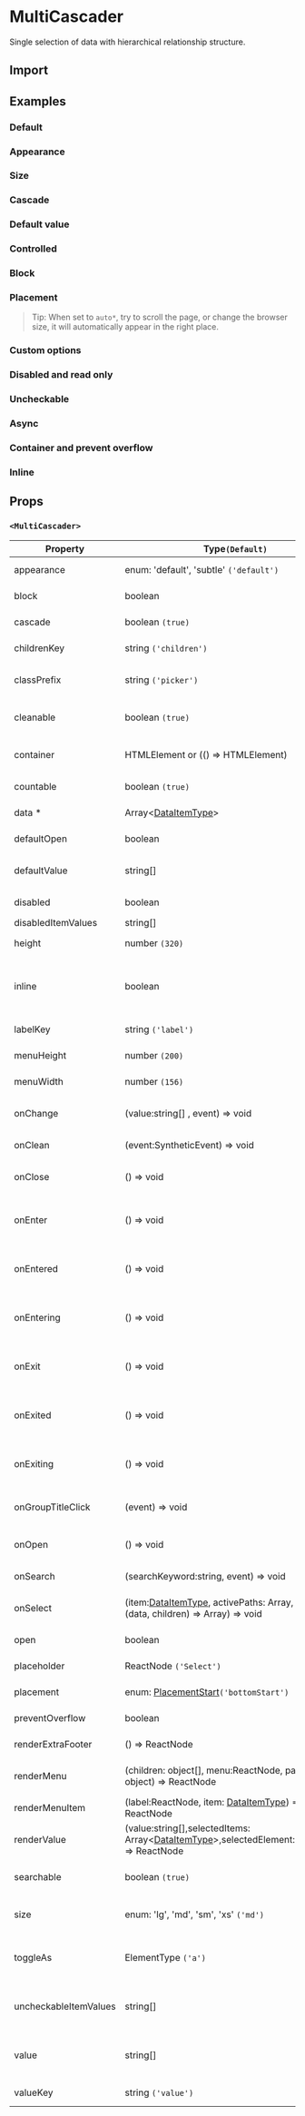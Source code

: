 # MultiCascader

Single selection of data with hierarchical relationship structure.

## Import

<!--{include:(components/multi-cascader/fragments/import.md)}-->

## Examples

### Default

<!--{include:`basic.md`}-->

### Appearance

<!--{include:`appearance.md`}-->

### Size

<!--{include:`size.md`}-->

### Cascade

<!--{include:`cascade.md`}-->

### Default value

<!--{include:`default-value.md`}-->

### Controlled

<!--{include:`controlled.md`}-->

### Block

<!--{include:`block.md`}-->

### Placement

<!--{include:`placement.md`}-->

> Tip: When set to `auto*`, try to scroll the page, or change the browser size, it will automatically appear in the right place.

### Custom options

<!--{include:`custom.md`}-->

### Disabled and read only

<!--{include:`disabled.md`}-->

### Uncheckable

<!--{include:`uncheckable.md`}-->

### Async

<!--{include:`async.md`}-->

### Container and prevent overflow

<!--{include:`container.md`}-->

### Inline

<!--{include:`inline.md`}-->

## Props

### `<MultiCascader>`

| Property              | Type`(Default)`                                                                                            | Description                                                      |
| --------------------- | ---------------------------------------------------------------------------------------------------------- | ---------------------------------------------------------------- |
| appearance            | enum: 'default', 'subtle' `('default')`                                                                    | Set picker appearence                                            |
| block                 | boolean                                                                                                    | Blocking an entire row                                           |
| cascade               | boolean `(true)`                                                                                           | whether cascade select                                           |
| childrenKey           | string `('children')`                                                                                      | Set children key in data                                         |
| classPrefix           | string `('picker')`                                                                                        | The prefix of the component CSS class                            |
| cleanable             | boolean `(true)`                                                                                           | Whether the selected value can be cleared                        |
| container             | HTMLElement or (() => HTMLElement)                                                                         | Sets the rendering container                                     |
| countable             | boolean `(true)`                                                                                           | Can count selected options                                       |
| data \*               | Array&lt;[DataItemType](#types)&gt;                                                                        | The data of component                                            |
| defaultOpen           | boolean                                                                                                    | Default value of open property                                   |
| defaultValue          | string[]                                                                                                   | Default values of the selected items                             |
| disabled              | boolean                                                                                                    | Disabled component                                               |
| disabledItemValues    | string[]                                                                                                   | Disabled items                                                   |
| height                | number `(320)`                                                                                             | The height of Dropdown                                           |
| inline                | boolean                                                                                                    | The menu is displayed directly when the component is initialized |
| labelKey              | string `('label')`                                                                                         | Set label key in data                                            |
| menuHeight            | number `(200)`                                                                                             | Sets the height of the menu                                      |
| menuWidth             | number `(156)`                                                                                             | Sets the width of the menu                                       |
| onChange              | (value:string[] , event) => void                                                                           | Callback fired when value change                                 |
| onClean               | (event:SyntheticEvent) => void                                                                             | Callback fired when value clean                                  |
| onClose               | () => void                                                                                                 | Callback fired when close component                              |
| onEnter               | () => void                                                                                                 | Callback fired before the overlay transitions in                 |
| onEntered             | () => void                                                                                                 | Callback fired after the overlay finishes transitioning in       |
| onEntering            | () => void                                                                                                 | Callback fired as the overlay begins to transition in            |
| onExit                | () => void                                                                                                 | Callback fired right before the overlay transitions out          |
| onExited              | () => void                                                                                                 | Callback fired after the overlay finishes transitioning out      |
| onExiting             | () => void                                                                                                 | Callback fired as the overlay begins to transition out           |
| onGroupTitleClick     | (event) => void                                                                                            | Callback fired when click the group title                        |
| onOpen                | () => void                                                                                                 | Callback fired when open component                               |
| onSearch              | (searchKeyword:string, event) => void                                                                      | callback function for Search                                     |
| onSelect              | (item:[DataItemType](#types), activePaths: Array, concat:(data, children) => Array) => void                | Callback fired when item is selected                             |
| open                  | boolean                                                                                                    | Whether open the component                                       |
| placeholder           | ReactNode `('Select')`                                                                                     | Setting placeholders                                             |
| placement             | enum: [PlacementStart](#types)`('bottomStart')`                                                            | The placement of component                                       |
| preventOverflow       | boolean                                                                                                    | Prevent floating element overflow                                |
| renderExtraFooter     | () => ReactNode                                                                                            | custom render extra footer                                       |
| renderMenu            | (children: object[], menu:ReactNode, parentNode?: object) => ReactNode                                     | Customizing the Rendering Menu list                              |
| renderMenuItem        | (label:ReactNode, item: [DataItemType](#types)) => ReactNode                                               | Custom render menu items                                         |
| renderValue           | (value:string[],selectedItems: Array&lt;[DataItemType](#types)&gt;,selectedElement:ReactNode) => ReactNode | Custom render selected items                                     |
| searchable            | boolean `(true)`                                                                                           | Whether you can search for options.                              |
| size                  | enum: 'lg', 'md', 'sm', 'xs' `('md')`                                                                      | A picker can have different sizes                                |
| toggleAs              | ElementType `('a')`                                                                                        | You can use a custom element for this component                  |
| uncheckableItemValues | string[]                                                                                                   | Set the option value for the check box not to be rendered        |
| value                 | string[]                                                                                                   | Specifies the values of the selected items(Controlled)           |
| valueKey              | string `('value')`                                                                                         | Set value key in data                                            |
